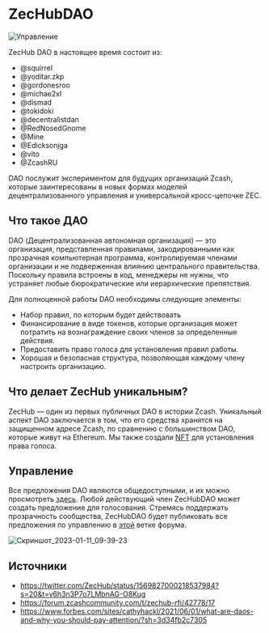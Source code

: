 # ZecHubDAO


![Управление](https://user-images.githubusercontent.com/81990132/206885452-29b6ff27-c58f-4361-b5a8-1529212def03.png)

ZecHub DAO в настоящее время состоит из:

* @squirrel
* @yoditar.zkp 
* @gordonesroo 
* @michae2xl 
* @dismad 
* @tokidoki 
* @decentralistdan
* @RedNosedGnome
* @Mine
* @Edicksonjga
* @vito
* @ZcashRU


DAO послужит экспериментом для будущих организаций Zcash, которые заинтересованы в новых формах моделей децентрализованного управления и универсальной кросс-цепочке ZEC.

## Что такое ДАО

DAO (Децентрализованная автономная организация) — это организация, представленная правилами, закодированными как прозрачная компьютерная программа, контролируемая членами организации и не подверженная влиянию центрального правительства. Поскольку правила встроены в код, менеджеры не нужны, что устраняет любые бюрократические или иерархические препятствия.

Для полноценной работы DAO необходимы следующие элементы:

* Набор правил, по которым будет действовать
* Финансирование в виде токенов, которые организация может потратить на вознаграждение своих членов за определенные действия.
* Предоставить право голоса для установления правил работы.
* Хорошая и безопасная структура, позволяющая каждому члену настроить организацию.

## Что делает ZecHub уникальным?

ZecHub — один из первых публичных DAO в истории Zcash. Уникальный аспект DAO заключается в том, что его средства хранятся на защищенном адресе Zcash, по сравнению с большинством DAO, которые живут на Ethereum. Мы также создали [NFT](https://opensea.io/collection/zechub) для установления права голоса.

## Управление

Все предложения DAO являются общедоступными, и их можно просмотреть [здесь](https://snapshot.org/#/zechubdao.eth). Любой действующий член ZecHubDAO может создать предложение для голосования. Стремясь поддержать прозрачность сообщества, ZecHubDAO будет публиковать все предложения по управлению в [этой](https://forum.zcashcommunity.com/t/zechub-is-now-a-dao/43674) ветке форума.

![Скриншот_2023-01-11_09-39-23](https://user-images.githubusercontent.com/81990132/211878680-468f8c15-99f9-42e1-b773-36847c0973ca.png)



## Источники

* https://twitter.com/ZecHub/status/1569827000218537984?s=20&t=v6h3n3P7o7LMbnAG-O8Kug
* https://forum.zcashcommunity.com/t/zechub-rfi/42778/17
* https://www.forbes.com/sites/cathyhackl/2021/06/01/what-are-daos-and-why-you-should-pay-attention/?sh=3d34fb2c7305


